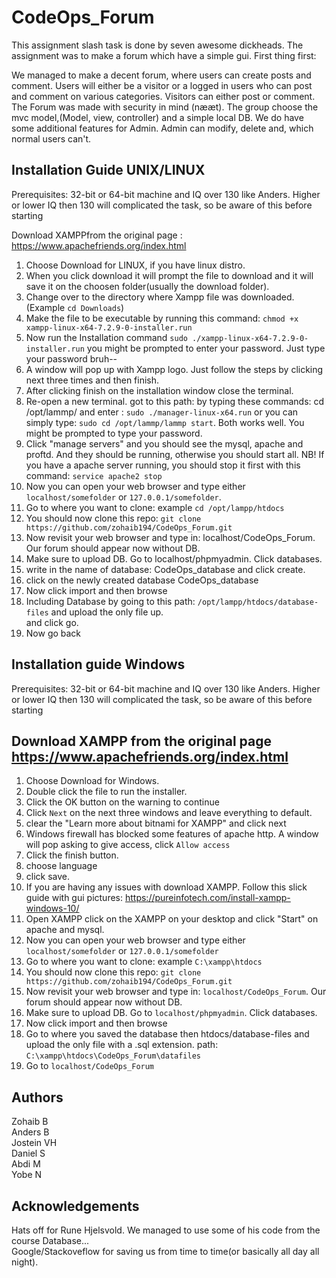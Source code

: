 # CodeOps_Forum

This assignment slash task is done by seven awesome dickheads.
The assignment was to make a forum which have a simple gui.
First thing first:


We managed to make a decent forum, where users can create posts and comment.
Users will either be a visitor or a logged in users who can post and comment on various categories.
Visitors can either post or comment. The Forum was made with security in mind (nææt).
The group choose the mvc model,(Model, view, controller) and a simple local DB. We do have some additional features for Admin. Admin can modify, delete and, which normal users can't.   



Installation Guide UNIX/LINUX  
---------
Prerequisites: 32-bit or 64-bit machine and IQ over 130 like Anders.
Higher or lower IQ then 130 will complicated the task, so be aware of this before starting

Download  XAMPPfrom the original page :  https://www.apachefriends.org/index.html
1. Choose Download  for LINUX, if you have linux distro.
2. When you click download it will prompt the  file to download and it will
save it on the choosen folder(usually the download folder).
3. Change over to the directory where Xampp file was downloaded. (Example `cd Downloads`)
4. Make the file to be executable by running this command:
 `chmod +x xampp-linux-x64-7.2.9-0-installer.run`
5. Now run the Installation command `sudo ./xampp-linux-x64-7.2.9-0-installer.run`
  you might be prompted to enter your password. Just type your password bruh--
6. A window will pop up with Xampp logo. Just follow the steps by clicking next
   three times and then finish.
7. After clicking finish on the installation window close the terminal.
8. Re-open a new terminal. got to this path: by typing these commands:
    cd /opt/lammp/ and enter : `sudo ./manager-linux-x64.run` or you can simply type:
    `sudo cd /opt/lammp/lammp start`. Both works well. You might be prompted to type your
    password.
9.  Click "manage servers" and you should see the mysql, apache and proftd. And they should be running, otherwise you should start all. NB! If you have a apache server running, you should stop it first with this command: `service apache2 stop`
10.  Now you can open your web browser and type either `localhost/somefolder` or
      `127.0.0.1/somefolder`.
11. Go to where you want to clone: example `cd /opt/lampp/htdocs`
12. You should now clone this repo: `git clone https://github.com/zohaib194/CodeOps_Forum.git`
13. Now revisit your web browser and type in: localhost/CodeOps_Forum. Our forum should appear now without DB.
14. Make sure to upload DB. Go to localhost/phpmyadmin. Click databases.
15. write in the name of database: CodeOps_database and click create.
16. click on the newly created database CodeOps_database
17. Now click import and then browse
18. Including Database by going to this path:  `/opt/lampp/htdocs/database-files` and upload the only file up.   
and click go.
19. Now go back

Installation guide Windows       
--------
Prerequisites: 32-bit or 64-bit machine and IQ over 130 like Anders.
Higher or lower IQ then 130 will complicated the task, so be aware of this before starting

Download  XAMPP from the original page https://www.apachefriends.org/index.html
----
1. Choose Download  for Windows.
2. Double click the file to run the installer.
3. Click the OK button on the warning to continue
4. Click `Next` on the next three windows and leave everything to default.
5. clear the "Learn more about bitnami for XAMPP" and click next
6. Windows firewall has blocked some features of apache http. A window
   will pop asking to give access, click `Allow access`
7. Click the finish button.
8. choose language
9. click save.
10. If you are having any issues with download XAMPP. Follow this slick guide with gui pictures: https://pureinfotech.com/install-xampp-windows-10/
11. Open XAMPP click on the XAMPP on your desktop and click "Start" on apache and mysql.
12. Now you can open your web browser and type either `localhost/somefolder` or
      `127.0.0.1/somefolder`
13. Go to where you want to clone: example `C:\xampp\htdocs`
14. You should now clone this repo: `git clone https://github.com/zohaib194/CodeOps_Forum.git`
15. Now revisit your web browser and type in: `localhost/CodeOps_Forum`. Our forum should appear now without DB.
16. Make sure to upload DB. Go to `localhost/phpmyadmin`. Click databases.
17.  Now click import and then browse
18. Go to where you saved the database then htdocs/database-files and upload the only file with a .sql extension. path: `C:\xampp\htdocs\CodeOps_Forum\datafiles`
19. Go to `localhost/CodeOps_Forum`




Authors
------
Zohaib B  
Anders B  
Jostein VH  
Daniel S  
Abdi  M  
Yobe  N  



Acknowledgements
--------
Hats off for Rune Hjelsvold. We managed to use some of his code from the course Database...  
Google/Stackoveflow for saving us from time to time(or basically all day all night).  
